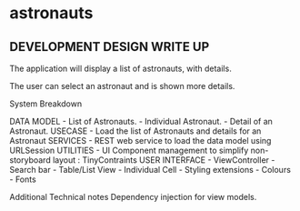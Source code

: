 # astronauts

DEVELOPMENT DESIGN WRITE UP
---------------------------

The application will display a list of astronauts, with details.

The user can select an astronaut and is shown more details.

System Breakdown

DATA MODEL 
    - List of Astronauts. 
    - Individual Astronaut.
    - Detail of an Astronaut.
USECASE 
    - Load the list of Astronauts and details for an Astronaut
SERVICES 
    - REST web service to load the data model using URLSession
UTILITIES
    - UI Component management to simplify non-storyboard layout : TinyContraints
USER INTERFACE
    - ViewController
        - Search bar
        - Table/List View
            - Individual Cell
    - Styling extensions
        - Colours
        - Fonts


Additional Technical notes
Dependency injection for view models.
